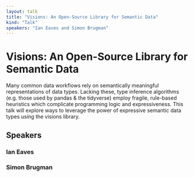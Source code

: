 ```yaml
---
layout: talk
title: "Visions: An Open-Source Library for Semantic Data"
kind: "Talk"
speakers: "Ian Eaves and Simon Brugman"
---
```


# Visions: An Open-Source Library for Semantic Data

Many common data workflows rely on semantically meaningful representations of data types. Lacking these, type inference algorithms (e.g. those used by pandas & the tidyverse) employ fragile, rule-based heuristics which complicate programming logic and expressiveness. This talk will explore ways to leverage the power of expressive semantic data types using the visions library.

## Speakers

### Ian Eaves



### Simon Brugman


